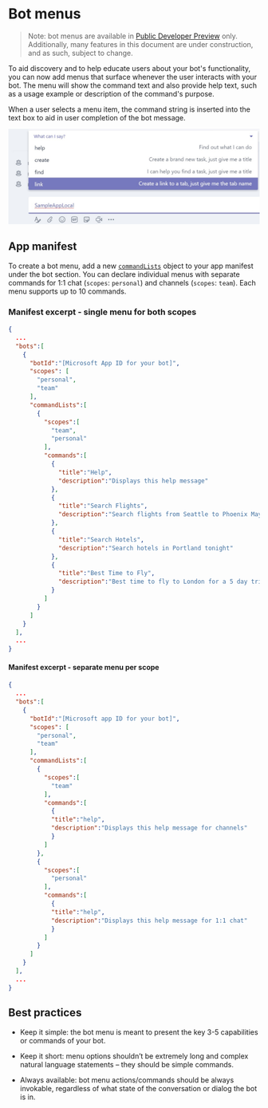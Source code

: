 # Bot menus

>Note: bot menus are available in [Public Developer Preview](publicpreview.md) only.  Additionally, many features in this document are under construction, and as such, subject to change.


To aid discovery and to help educate users about your bot's functionality, you can now add menus that surface whenever the user interacts with your bot. The menu will show the command text and also provide help text, such as a usage example or description of the command's purpose.

When a user selects a menu item, the command string is inserted into the text box to aid in user completion of the bot message.


![Bot menu example](images/Bot/botmenusmall.png)

## App manifest

To create a bot menu, add a new [`commandLists`](schema.md#bots-commandlists) object to your app manifest under the bot section. You can declare individual menus with separate commands for 1:1 chat (`scopes`: `personal`) and channels (`scopes`: `team`). Each menu supports up to 10 commands.

### Manifest excerpt - single menu for both scopes

```json
{
  ...
  "bots":[
    {
      "botId":"[Microsoft App ID for your bot]",
      "scopes": [
        "personal",
        "team"
      ],
      "commandLists":[
        {
          "scopes":[
            "team",
            "personal"
          ],
          "commands":[
            {
              "title":"Help",
              "description":"Displays this help message"
            },
            {
              "title":"Search Flights",
              "description":"Search flights from Seattle to Phoenix May 2-5 departing after 3pm"
            },
            {
              "title":"Search Hotels",
              "description":"Search hotels in Portland tonight"
            },
            {
              "title":"Best Time to Fly",
              "description":"Best time to fly to London for a 5 day trip this summer"
            }
          ]
        }
      ]
    }
  ],
  ...
}
```

#### Manifest excerpt - separate menu per scope

```json
{
  ...
  "bots":[
    {
      "botId":"[Microsoft app ID for your bot]",
      "scopes": [
        "personal",
        "team"
      ],
      "commandLists":[
        {
          "scopes":[
            "team"
          ],
          "commands":[
            {
            "title":"help",
            "description":"Displays this help message for channels"
            }
          ]
        },
        {
          "scopes":[
            "personal"
          ],
          "commands":[
            {
            "title":"help",
            "description":"Displays this help message for 1:1 chat"
            }
          ]
        }
      ]
    }
  ],
  ...
}
```

## Best practices

* Keep it simple: the bot menu is meant to present the key 3-5 capabilities or commands of your bot.

* Keep it short: menu options shouldn’t be extremely long and complex natural language statements – they should be simple commands.

* Always available: bot menu actions/commands should be always invokable, regardless of what state of the conversation or dialog the bot is in.